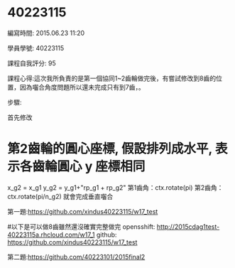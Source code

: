 # 40223115

編寫時間: 2015.06.23 11:20

學員學號: 40223115

課程自我評分: 95

課程心得:這次我所負責的是第一個協同1~2齒輪做完後，有嘗試修改到8齒的位置，因為囓合角度問題所以還未完成只有到7齒，。

步驟:

首先修改
# 第2齒輪的圓心座標, 假設排列成水平, 表示各齒輪圓心 y 座標相同
x_g2 = x_g1
y_g2 = y_g1+"rp_g1 + rp_g2"
第1齒角：ctx.rotate(pi)
第2齒角：ctx.rotate(pi/n_g2)
就會完成垂直囓合

第一題:https://github.com/xindus40223115/w17_test

#以下是可以做8齒雖然還沒確實完整做完
opensshift: http://2015cdag1test-40223115a.rhcloud.com/w17_1
github: https://github.com/xindus40223115/w17_test 

第二題:https://github.com/40223101/2015final2